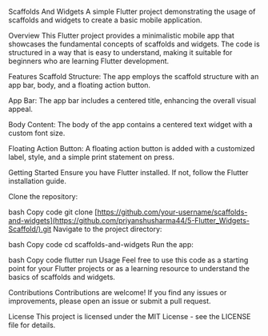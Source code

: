 Scaffolds And Widgets
A simple Flutter project demonstrating the usage of scaffolds and widgets to create a basic mobile application.

Overview
This Flutter project provides a minimalistic mobile app that showcases the fundamental concepts of scaffolds and widgets. The code is structured in a way that is easy to understand, making it suitable for beginners who are learning Flutter development.

Features
Scaffold Structure: The app employs the scaffold structure with an app bar, body, and a floating action button.

App Bar: The app bar includes a centered title, enhancing the overall visual appeal.

Body Content: The body of the app contains a centered text widget with a custom font size.

Floating Action Button: A floating action button is added with a customized label, style, and a simple print statement on press.

Getting Started
Ensure you have Flutter installed. If not, follow the Flutter installation guide.

Clone the repository:

bash
Copy code
git clone [https://github.com/your-username/scaffolds-and-widgets](https://github.com/priyanshusharma44/5-Flutter_Widgets-Scaffold/).git
Navigate to the project directory:

bash
Copy code
cd scaffolds-and-widgets
Run the app:

bash
Copy code
flutter run
Usage
Feel free to use this code as a starting point for your Flutter projects or as a learning resource to understand the basics of scaffolds and widgets.

Contributions
Contributions are welcome! If you find any issues or improvements, please open an issue or submit a pull request.

License
This project is licensed under the MIT License - see the LICENSE file for details.

